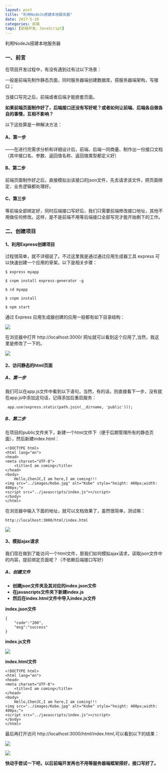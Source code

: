 ```yaml
---
layout: post
title: "利用NodeJs搭建本地服务器"
date: 2017-5-19
categories: 前端
tags: [前端开发，JavaScript]
---
```


利用NodeJs搭建本地服务器

<!-- more -->

### 一、前言

在项目开发过程中，有没有遇到过有过以下场景：

一般是前端先制作静态页面，同时服务器端创建数据库，搭服务器端架构，写接口；

当接口写完之后，前端或者后端才能嵌套页面。

**如果前端页面制作好了，后端接口还没有写好呢？或者如何让前端、后端各自做各自的事情，互相不影响？**

以下这些算是一种解决方法：

#### A、第一步
——在进行完需求分析和详细设计后，前端、后端一同商量、制作出一份接口文档（其中接口名、参数、返回值名称、返回值类型都定义好）

#### B、第二步
前端页面制作好之后，直接模拟出该接口的json文件，先去请求该文件，把页面绑定、业务逻辑都处理好。

#### C、第三步
等前端全部绑定好，同时后端接口写好后，我们只需要前端修改接口地址，其他不用做任何修改。这样，是不是前端不用等后端接口全部写完才能开始剩下的工作。

### 二、创建项目

#### 1、利用Express创建项目

过程很简单，就不详细说了。不过这里我是通过通过应用生成器工具 express 可以快速创建一个应用的骨架。以下是相关步骤：

    $ express myapp

    $ cnpm install express-generator -g

    $ cd myapp 

    $ cnpm install
     
    $ npm start

通过 Express 应用生成器创建的应用一般都有如下目录结构：

![](http://oq2sjn05e.bkt.clouddn.com/2017-5-19-FEW-using%20nodejs%20to%20build%20server-1.png)

在浏览器中打开 http://localhost:3000/ 网址就可以看到这个应用了,当然，我这里是修改了一下的。

![](http://oq2sjn05e.bkt.clouddn.com/2017-5-19-FEW-using%20nodejs%20to%20build%20server-2.png)
   
#### 2、访问静态的html页面

##### A、第一步

我们可以在app.js文件中看到以下语句，当然，有的话，则直接看下一步，没有就在app.js中添加这句话，记得添加后重启服务：

     app.use(express.static(path.join(__dirname, 'public')));

##### B、第二步

在项目的public文件夹下，新建一个html文件下（便于后期管理所有的静态页面），然后新建index.html：

	<!DOCTYPE html>
    <html lang="en">
	<head>
	<meta charset="UTF-8">
		<title>I am coming</title>
	</head>
	<body>
		Hello,ChenJC,I am here,I am coming!!!
	<img src="../images/Kobe.jpg" alt="Kobe" style="height: 400px;width: 400px;">
	<script src="../javascripts/index.js"></script>
	</body>
	</html>

在浏览器中输入下面的地址，就可以文档效果了，虽然很简单，测试嘛：

    http://localhost:3000/html/index.html

![](http://oq2sjn05e.bkt.clouddn.com/2017-5-19-FEW-using%20nodejs%20to%20build%20server-3.png)

#### 3、模拟ajax请求

我们现在做到了能访问一个html文件，那我们如何模拟ajax请求，读取json文件中的内容，提前绑定页面呢？（不依赖后端接口写好）

##### A、创建文件

+ **创建json文件夹及其对应的index.json文件**
+ **在javascripts文件夹下新建index.js**
+ **然后在index.html文件中导入index.js文件**

 **index.json文件**

	{
		"code":"200",
		"msg":"success"
	}

 **index.js文件**

![](http://oq2sjn05e.bkt.clouddn.com/2017-5-19-FEW-using%20nodejs%20to%20build%20server-4.png)


 **index.html文件**

	<!DOCTYPE html>
    <html lang="en">
	<head>
	<meta charset="UTF-8">
		<title>I am coming</title>
	</head>
	<body>
		Hello,ChenJC,I am here,I am coming!!!
	<img src="../images/Kobe.jpg" alt="Kobe" style="height: 400px;width: 400px;">
	<script src="../javascripts/index.js"></script>
	</body>
	</html>

最后再打开访问 http://localhost:3000/html/index.html,可以看到以下的结果：

![](http://oq2sjn05e.bkt.clouddn.com/2017-5-19-FEW-using%20nodejs%20to%20build%20server-5.png)

![](http://oq2sjn05e.bkt.clouddn.com/2017-5-19-FEW-using%20nodejs%20to%20build%20server-6.png)

**快动手尝试一下吧，以后前端开发再也不用等服务器端框架搭好，接口写好了。**